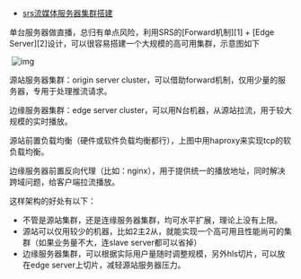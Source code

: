 - [srs流媒体服务器集群搭建](https://blog.chihiro.org.cn/archives/2019090802460970356)



单台服务器做直播，总归有单点风险，利用SRS的[Forward机制][1] + [Edge Server][2]设计，可以很容易搭建一个大规模的高可用集群，示意图如下

​              ![img](https://s2.ax1x.com/2019/06/11/Vg7quF.png)            

源站服务器集群：origin server cluster，可以借助forward机制，仅用少量的服务器，专用于处理推流请求。

边缘服务器集群：edge server cluster，可以用N台机器，从源站拉流，用于较大规模的实时播放。

源站前置负载均衡（硬件或软件负载均衡都行），上图中用haproxy来实现tcp的软负载均衡。

边缘服务器前置反向代理（比如：nginx），用于提供统一的播放地址，同时解决跨域问题，给客户端拉流播放。

这样架构的好处有以下：

- 不管是源站集群，还是连缘服务器集群，均可水平扩展，理论上没有上限。
- 源站可以仅用较少的机器，比如2主2从，就能实现一个高可用且性能尚可的集群（如果业务量不大，连slave server都可以省掉）
- 边缘服务器集群，可以根据实际用户量随时调整规模，另外hls切片，可以放在edge server上切片，减轻源站服务器压力。